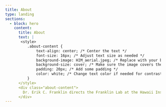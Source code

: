 ```yaml
---
title: About
type: landing
sections: 
  - block: hero
    content:
      title: About
      text: |
       <style>
          .about-content {
              text-align: center; /* Center the text */
              font-size: 16px; /* Adjust text size as needed */
              background-image: HIM_aerial.jpeg; /* Replace with your background image path */
              background-size: cover; /* Make sure the image covers the entire section */
              padding: 20px; /* Add some padding */
              color: white; /* Change text color if needed for contrast */
          }
      </style>
      <div class="about-content">
        Dr. Erik C. Franklin directs the Franklin Lab at the Hawaii Institute of Marine Biology within the School of Ocean and Earth Science and Technology at the University of Hawaii at Manoa. The Franklin Lab pursues research interests in quantitative marine ecology, fisheries science, marine population dynamics, ecoinformatics, ecological restoration, and invasive species of tropical coastal and marine ecosystems with a focus on coral reefs. The Franklin Lab collaborates with the NOAA Pacific Island Fisheries Science Center on population assessment, life history, and essential fish habitat studies of coral reef associated organisms throughout the US Pacific (Hawaiian archipelago, Mariana archipelago, American Samoa, Pacific Remote Island Areas). Other ongoing coral reef projects occur throughout the Hawaiian Archipelago including the Papahanaumokuakea Marine National Monument in the Northwestern Hawaiian Islands. We work with many of the faculty at HIMB, as well as maintain active collaborations with researchers in Florida, Australia, and Colombia. A consistent emphasis of our research is the applied ecological analysis of tropical coastal and marine ecosystems to support sustainable marine resource management using empirical data, geospatial technologies, and statistical modeling. These activities have involved collaborations with and support from local, state, and federal agencies as well as national and international researchers to leverage resources and expertise to provide scientifically-sound resource management solutions. If you are considering graduate school or post-doctoral research and our activities interest you, then please read the prospective students and post-doctoral fellows section (<a href="/want-to-join-us" class="badge badge-info">Want to Join Us?</a>).
      </div>
---
```

